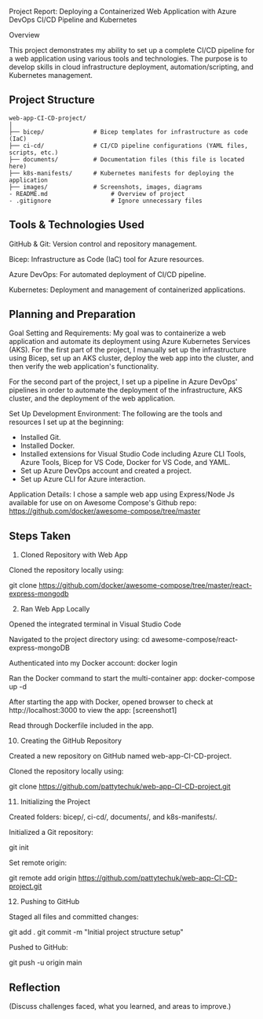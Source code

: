 Project Report: Deploying a Containerized Web Application with Azure DevOps CI/CD Pipeline and Kubernetes

Overview

This project demonstrates my ability to set up a complete CI/CD pipeline for a web application using various tools and technologies. The purpose is to develop skills in cloud infrastructure deployment, automation/scripting, and Kubernetes management.

## Project Structure
```
web-app-CI-CD-project/
│
├── bicep/              # Bicep templates for infrastructure as code (IaC)
├── ci-cd/              # CI/CD pipeline configurations (YAML files, scripts, etc.)
├── documents/          # Documentation files (this file is located here)
├── k8s-manifests/      # Kubernetes manifests for deploying the application
├── images/             # Screenshots, images, diagrams
- README.md                  # Overview of project
- .gitignore                 # Ignore unnecessary files
```

## Tools & Technologies Used

GitHub & Git: Version control and repository management.

Bicep: Infrastructure as Code (IaC) tool for Azure resources.

Azure DevOps: For automated deployment of CI/CD pipeline.

Kubernetes: Deployment and management of containerized applications.

## Planning and Preparation

Goal Setting and Requirements: My goal was to containerize a web application and automate its deployment using Azure Kubernetes Services (AKS). For the first part of the project, I manually set up the infrastructure using Bicep, set up an AKS cluster, deploy the web app into the cluster, and then verify the web application's functionality. 

For the second part of the project, I set up a pipeline in Azure DevOps' pipelines in order to automate the deployment of the infrastructure, AKS cluster, and the deployment of the web application. 

Set Up Development Environment: The following are the tools and resources I set up at the beginning:
- Installed Git.
- Installed Docker.
- Installed extensions for Visual Studio Code including Azure CLI Tools, Azure Tools, Bicep for VS Code, Docker for VS Code, and YAML.
- Set up Azure DevOps account and created a project.
- Set up Azure CLI for Azure interaction.

Application Details: I chose a sample web app using Express/Node Js available for use on on Awesome Compose's Github repo: https://github.com/docker/awesome-compose/tree/master


## Steps Taken

1. Cloned Repository with Web App

Cloned the repository locally using: 

git clone https://github.com/docker/awesome-compose/tree/master/react-express-mongodb

2. Ran Web App Locally

Opened the integrated terminal in Visual Studio Code

Navigated to the project directory using:
cd awesome-compose/react-express-mongoDB 

Authenticated into my Docker account:
docker login

Ran the Docker command to start the multi-container app:
docker-compose up -d

After starting the app with Docker, opened browser to check at http://localhost:3000 to view the app:
[screenshot1]

Read through Dockerfile included in the app.

10. Creating the GitHub Repository

Created a new repository on GitHub named web-app-CI-CD-project.

Cloned the repository locally using:

git clone https://github.com/pattytechuk/web-app-CI-CD-project.git


11. Initializing the Project

Created folders: bicep/, ci-cd/, documents/, and k8s-manifests/.

Initialized a Git repository:

git init

Set remote origin:

git remote add origin https://github.com/pattytechuk/web-app-CI-CD-project.git


12. Pushing to GitHub

Staged all files and committed changes:

git add .
git commit -m "Initial project structure setup"

Pushed to GitHub:

git push -u origin main

## Reflection

(Discuss challenges faced, what you learned, and areas to improve.)